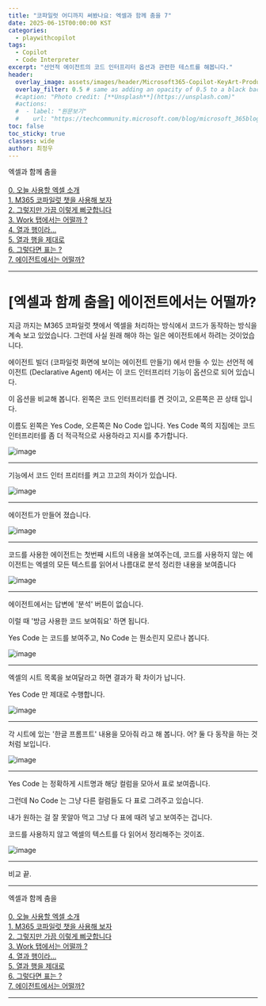 ```yaml
---
title: "코파일럿 어디까지 써봤나요: 엑셀과 함께 춤을 7"
date: 2025-06-15T00:00:00 KST
categories:
  - playwithcopilot
tags:
  - Copilot
  - Code Interpreter
excerpt: "선언적 에이전트의 코드 인터프리터 옵션과 관련한 테스트를 해봅니다."
header:
  overlay_image: assets/images/header/Microsoft365-Copilot-KeyArt-Productivity-6K-01.png
  overlay_filter: 0.5 # same as adding an opacity of 0.5 to a black background
  #caption: "Photo credit: [**Unsplash**](https://unsplash.com)"
  #actions:
  #  - label: "원문보기"
  #    url: "https://techcommunity.microsoft.com/blog/microsoft_365blog/sharing-the-vision-microsoft-365-community-conference-keynotes-now-available/4416368"
toc: false
toc_sticky: true
classes: wide
author: 최정우
---
```


<div class="notice--info">
엑셀과 함께 춤을<br/>
<br/>
<a href="https://microsoft.github.io/mwkorea/playwithcopilot/excel_0/">0. 오늘 사용할 엑셀 소개</a><br/>
<a href="https://microsoft.github.io/mwkorea/playwithcopilot/excel_1/">1. M365 코파일럿 챗을 사용해 보자</a><br/>
<a href="https://microsoft.github.io/mwkorea/playwithcopilot/excel_2/">2. 그렇지만 가끔 이렇게 삐긋합니다</a><br/>
<a href="https://microsoft.github.io/mwkorea/playwithcopilot/excel_3/">3. Work 탭에서는 어떨까 ?</a><br/>
<a href="https://microsoft.github.io/mwkorea/playwithcopilot/excel_4/">4. 열과 행이라...</a><br/>
<a href="https://microsoft.github.io/mwkorea/playwithcopilot/excel_5/">5. 열과 행을 제대로</a><br/>
<a href="https://microsoft.github.io/mwkorea/playwithcopilot/excel_6/">6. 그렇다면 표는 ?</a><br/>
<a href="https://microsoft.github.io/mwkorea/playwithcopilot/excel_7/">7. 에이전트에서는 어떨까?</a><br/>
</div>

---

# [엑셀과 함께 춤을] 에이전트에서는 어떨까?

지금 까지는 M365 코파일럿 챗에서 엑셀을 처리하는 방식에서 코드가 동작하는 방식을 계속 보고 있었습니다. 그런데 사실 원래 해야 하는 일은 에이전트에서 하려는 것이었습니다.

에이전트 빌더 (코파일럿 화면에 보이는 에이전트 만들기) 에서 만들 수 있는 선언적 에이전트 (Declarative Agent) 에서는 이 코드 인터프리터 기능이 옵션으로 되어 있습니다.

이 옵션을 비교해 봅니다. 왼쪽은 코드 인터프리터를 켠 것이고, 오른쪽은 끈 상태 입니다.

이름도 왼쪽은 Yes Code, 오른쪽은 No Code 입니다. Yes Code 쪽의 지짐에는 코드 인터프리터를 좀 더 적극적으로 사용하라고 지시를 추가합니다.

![image](/mwkorea/assets/images/20250615/image49.png)

---

기능에서 코드 인터 프리터를 켜고 끄고의 차이가 있습니다.

![image](/mwkorea/assets/images/20250615/image50.png)

---

에이전트가 만들어 졌습니다.

![image](/mwkorea/assets/images/20250615/image51.png)

---

코드를 사용한 에이전트는 첫번째 시트의 내용을 보여주는데, 코드를 사용하지 않는 에이전트는 엑셀의 모든 텍스트를 읽어서 나름대로 분석 정리한 내용을 보여줍니다

![image](/mwkorea/assets/images/20250615/image52.png)

---

에이전트에서는 답변에 '분석' 버튼이 없습니다. 

이럴 때 '방금 사용한 코드 보여줘요' 하면 됩니다. 

Yes Code 는 코드를 보여주고, No Code 는 뭔소린지 모르나 봅니다.

![image](/mwkorea/assets/images/20250615/image53.png)

---

엑셀의 시트 목록을 보여달라고 하면 결과가 확 차이가 납니다. 

Yes Code 만 제대로 수행합니다.

![image](/mwkorea/assets/images/20250615/image54.png)

---

각 시트에 있는 '한글 프롬프트' 내용을 모아줘 라고 해 봅니다. 
어? 둘 다 동작을 하는 것처럼 보입니다.

![image](/mwkorea/assets/images/20250615/image56.png)

---

Yes Code 는 정확하게 시트명과 해당 컬럼을 모아서 표로 보여줍니다.

그런데 No Code 는 그냥 다른 컬럼들도 다 표로 그려주고 있습니다. 

내가 원하는 걸 잘 못알아 먹고 그냥 다 표에 때려 넣고 보여주는 겁니다. 

코드를 사용하지 않고 엑셀의 텍스트를 다 읽어서 정리해주는 것이죠. 

![image](/mwkorea/assets/images/20250615/image55.png)

---

비교 끝.

---

<div class="notice--info">
엑셀과 함께 춤을<br/>
<br/>
<a href="https://microsoft.github.io/mwkorea/playwithcopilot/excel_0/">0. 오늘 사용할 엑셀 소개</a><br/>
<a href="https://microsoft.github.io/mwkorea/playwithcopilot/excel_1/">1. M365 코파일럿 챗을 사용해 보자</a><br/>
<a href="https://microsoft.github.io/mwkorea/playwithcopilot/excel_2/">2. 그렇지만 가끔 이렇게 삐긋합니다</a><br/>
<a href="https://microsoft.github.io/mwkorea/playwithcopilot/excel_3/">3. Work 탭에서는 어떨까 ?</a><br/>
<a href="https://microsoft.github.io/mwkorea/playwithcopilot/excel_4/">4. 열과 행이라...</a><br/>
<a href="https://microsoft.github.io/mwkorea/playwithcopilot/excel_5/">5. 열과 행을 제대로</a><br/>
<a href="https://microsoft.github.io/mwkorea/playwithcopilot/excel_6/">6. 그렇다면 표는 ?</a><br/>
<a href="https://microsoft.github.io/mwkorea/playwithcopilot/excel_7/">7. 에이전트에서는 어떨까?</a><br/>
</div>

---

